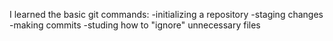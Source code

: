 I learned the basic git commands:
-initializing a repository
-staging changes
-making commits
-studing how to "ignore" unnecessary files
